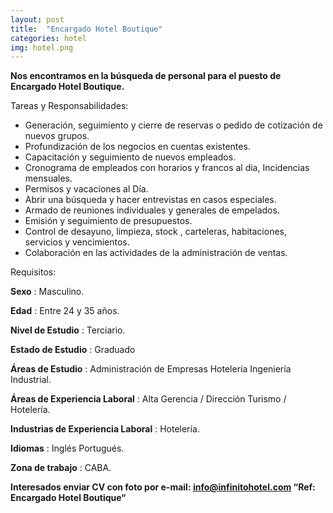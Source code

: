 ```yaml
---
layout: post
title:  "Encargado Hotel Boutique"
categories: hotel
img: hotel.png
---
```


**Nos encontramos en la búsqueda de personal para el puesto de Encargado Hotel Boutique.**

Tareas y Responsabilidades:

- Generación, seguimiento y cierre de reservas o pedido de cotización de nuevos grupos.
- Profundización de los negocios en cuentas existentes.
- Capacitación y seguimiento de nuevos empleados.
- Cronograma de empleados con horarios y francos al dia, Incidencias mensuales.
- Permisos y vacaciones al Día.
- Abrir una búsqueda y hacer entrevistas en casos especiales.
- Armado de reuniones individuales y generales de empelados.
- Emisión y seguimiento de presupuestos.
- Control de desayuno, limpieza, stock , carteleras, habitaciones, servicios y vencimientos.
- Colaboración en las actividades de la administración de ventas.

Requisitos:

**Sexo** :  Masculino.

**Edad** :  Entre 24 y 35 años.

**Nivel de Estudio** : Terciario.

**Estado de Estudio** : Graduado

**Áreas de Estudio** :  Administración de Empresas Hotelería Ingeniería Industrial.

**Áreas de Experiencia Laboral** :  Alta Gerencia / Dirección Turismo / Hotelería.

**Industrias de Experiencia Laboral** :  Hotelería.

**Idiomas** :  Inglés  Portugués.

**Zona de trabajo** : CABA.

**Interesados enviar CV con foto por e-mail: info@infinitohotel.com 
“Ref: Encargado Hotel Boutique“**
